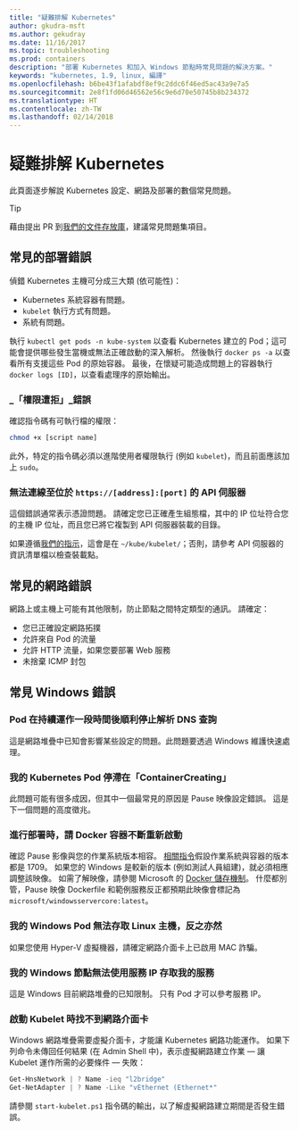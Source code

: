 ```yaml
---
title: "疑難排解 Kubernetes"
author: gkudra-msft
ms.author: gekudray
ms.date: 11/16/2017
ms.topic: troubleshooting
ms.prod: containers
description: "部署 Kubernetes 和加入 Windows 節點時常見問題的解決方案。"
keywords: "kubernetes, 1.9, linux, 編譯"
ms.openlocfilehash: b6be43f1afabdf8ef9c2ddc6f46ed5ac43a9e7a5
ms.sourcegitcommit: 2e8f1fd06d46562e56c9e6d70e50745b8b234372
ms.translationtype: HT
ms.contentlocale: zh-TW
ms.lasthandoff: 02/14/2018
---
```

# <a name="troubleshooting-kubernetes"></a>疑難排解 Kubernetes #
此頁面逐步解說 Kubernetes 設定、網路及部署的數個常見問題。

> [!tip]
> 藉由提出 PR 到[我們的文件存放庫](https://github.com/MicrosoftDocs/Virtualization-Documentation/)，建議常見問題集項目。


## <a name="common-deployment-errors"></a>常見的部署錯誤 ##
偵錯 Kubernetes 主機可分成三大類 (依可能性)：

  - Kubernetes 系統容器有問題。
  - `kubelet` 執行方式有問題。
  - 系統有問題。


執行 `kubectl get pods -n kube-system` 以查看 Kubernetes 建立的 Pod；這可能會提供哪些發生當機或無法正確啟動的深入解析。 然後執行 `docker ps -a` 以查看所有支援這些 Pod 的原始容器。 最後，在懷疑可能造成問題上的容器執行 `docker logs [ID]`，以查看處理序的原始輸出。


### <a name="permission-denied-errors"></a>_「權限遭拒」_錯誤 ###
確認指令碼有可執行檔的權限：

```bash
chmod +x [script name]
```

此外，特定的指令碼必須以進階使用者權限執行 (例如 `kubelet`)，而且前面應該加上 `sudo`。


### <a name="cannot-connect-to-the-api-server-at-httpsaddressport"></a>無法連線至位於 `https://[address]:[port]` 的 API 伺服器 ###
這個錯誤通常表示憑證問題。 請確定您已正確產生組態檔，其中的 IP 位址符合您的主機 IP 位址，而且您已將它複製到 API 伺服器裝載的目錄。

如果遵循[我們的指示](./creating-a-linux-master)，這會是在 `~/kube/kubelet/`；否則，請參考 API 伺服器的資訊清單檔以檢查裝載點。


## <a name="common-networking-errors"></a>常見的網路錯誤 ##
網路上或主機上可能有其他限制，防止節點之間特定類型的通訊。 請確定：

  - 您已正確設定網路拓撲
  - 允許來自 Pod 的流量
  - 允許 HTTP 流量，如果您要部署 Web 服務
  - 未捨棄 ICMP 封包


<!-- ### My Linux node cannot ping my Windows pods ### -->

## <a name="common-windows-errors"></a>常見 Windows 錯誤 ##

### <a name="pods-stop-resolving-dns-queries-successfully-after-some-time-alive"></a>Pod 在持續運作一段時間後順利停止解析 DNS 查詢 ###
這是網路堆疊中已知會影響某些設定的問題。此問題要透過 Windows 維護快速處理。


### <a name="my-kubernetes-pods-are-stuck-at-containercreating"></a>我的 Kubernetes Pod 停滯在「ContainerCreating」 ###
此問題可能有很多成因，但其中一個最常見的原因是 Pause 映像設定錯誤。 這是下一個問題的高度徵兆。


### <a name="when-deploying-docker-containers-keep-restarting"></a>進行部署時，請 Docker 容器不斷重新啟動 ###
確認 Pause 影像與您的作業系統版本相容。 [相關指令](./getting-started-kubernetes-windows.md)假設作業系統與容器的版本都是 1709。 如果您的 Windows 是較新的版本 (例如測試人員組建)，就必須相應調整該映像。 如需了解映像，請參閱 Microsoft 的 [Docker 儲存機制](https://hub.docker.com/u/microsoft/)。 什麼都別管，Pause 映像 Dockerfile 和範例服務反正都預期此映像會標記為 `microsoft/windowsservercore:latest`。


### <a name="my-windows-pods-cannot-access-the-linux-master-or-vice-versa"></a>我的 Windows Pod 無法存取 Linux 主機，反之亦然 ###
如果您使用 Hyper-V 虛擬機器，請確定網路介面卡上已啟用 MAC 詐騙。


### <a name="my-windows-node-cannot-access-my-services-using-the-service-ip"></a>我的 Windows 節點無法使用服務 IP 存取我的服務 ###
這是 Windows 目前網路堆疊的已知限制。 只有 Pod 才可以參考服務 IP。


### <a name="no-network-adapter-is-found-when-starting-kubelet"></a>啟動 Kubelet 時找不到網路介面卡 ###
Windows 網路堆疊需要虛擬介面卡，才能讓 Kubernetes 網路功能運作。 如果下列命令未傳回任何結果 (在 Admin Shell 中)，表示虛擬網路建立作業 &mdash; 讓 Kubelet 運作所需的必要條件 &mdash; 失敗：

```powershell
Get-HnsNetwork | ? Name -ieq "l2bridge"
Get-NetAdapter | ? Name -Like "vEthernet (Ethernet*"
```

請參閱 `start-kubelet.ps1` 指令碼的輸出，以了解虛擬網路建立期間是否發生錯誤。

